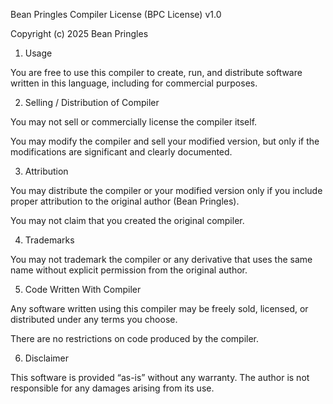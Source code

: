 Bean Pringles Compiler License (BPC License) v1.0

Copyright (c) 2025 Bean Pringles

1. Usage

You are free to use this compiler to create, run, and distribute software written in this language, including for commercial purposes.

2. Selling / Distribution of Compiler

You may not sell or commercially license the compiler itself.

You may modify the compiler and sell your modified version, but only if the modifications are significant and clearly documented.

3. Attribution

You may distribute the compiler or your modified version only if you include proper attribution to the original author (Bean Pringles).

You may not claim that you created the original compiler.

4. Trademarks

You may not trademark the compiler or any derivative that uses the same name without explicit permission from the original author.

5. Code Written With Compiler

Any software written using this compiler may be freely sold, licensed, or distributed under any terms you choose.

There are no restrictions on code produced by the compiler.

6. Disclaimer

This software is provided “as-is” without any warranty. The author is not responsible for any damages arising from its use.
